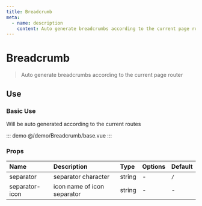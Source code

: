```yaml
---
title: Breadcrumb
meta:
  - name: description
    content: Auto generate breadcrumbs according to the current page router
---
```


# Breadcrumb

> Auto generate breadcrumbs according to the current page router

## Use

### Basic Use

Will be auto generated according to the current routes

::: demo
@/demo/Breadcrumb/base.vue
:::

### Props

| Name           | Description                 | Type   | Options | Default |
| :------------- | :-------------------------- | :----- | :------ | :------ |
| separator      | separator character         | string | -       | `/`     |
| separator-icon | icon name of icon separator | string | -       | -       |
